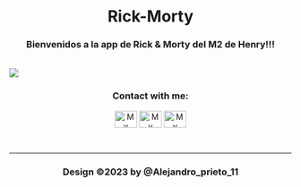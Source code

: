 <h1 align="center">Rick-Morty</h1>
<h3 align="center"> Bienvenidos a la app de Rick & Morty del M2 de Henry!!!</h3>

<br>
<img src="https://es.web.img3.acsta.net/pictures/18/10/31/17/34/2348073.jpg">

<h3 align="center">Contact with me:</h3>
<p align="center">
<a href="https://www.linkedin.com/in/luis-alejandro-prieto-torres-992600261/" target="_blank"><img align="center" src="https://raw.githubusercontent.com/rahuldkjain/github-profile-readme-generator/master/src/images/icons/Social/linked-in-alt.svg" alt="My Linkedin profile" height="30" width="40" /></a>
<a href="https://twitter.com/muscular_alien" target="_blank"><img align="center" src="https://raw.githubusercontent.com/rahuldkjain/github-profile-readme-generator/master/src/images/icons/Social/twitter.svg" alt="My Twitter Profile" height="30" width="40" /></a>
<a href="https://www.instagram.com/alejandro_prieto_11/" target="_blank"><img align="center" src="https://raw.githubusercontent.com/rahuldkjain/github-profile-readme-generator/master/src/images/icons/Social/instagram.svg" alt="My Instagram profile" height="30" width="40" /></a>
</p>  

<br> <hr>

<h3 align="center">Design ©2023 by @Alejandro_prieto_11</h3>
